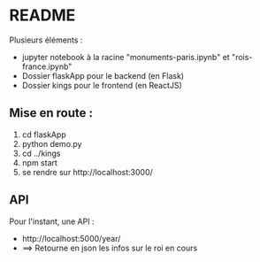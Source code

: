# README

Plusieurs éléments :
- jupyter notebook à la racine "monuments-paris.ipynb" et "rois-france.ipynb"
- Dossier flaskApp pour le backend (en Flask)
- Dossier kings pour le frontend (en ReactJS)

## Mise en route :

1. cd flaskApp
2. python demo.py
3. cd ../kings
4. npm start
5. se rendre sur http://localhost:3000/

## API

Pour l'instant, une API :
- http://localhost:5000/year/<ANNEE-DEMANDEE>
- ==> Retourne en json les infos sur le roi en cours

